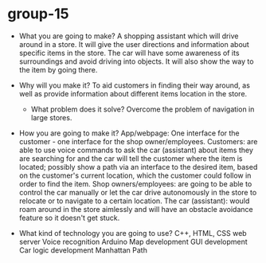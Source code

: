 # group-15 

  - What you are going to make?
    A shopping assistant which will drive around in a store. It will give the user directions and information about specific items in the store. The car
    will have some awareness of its surroundings and avoid driving into objects. It will also show the way to the item by going there.

  - Why will you make it?
    To aid customers in finding their way around, as well as provide information about different items location in the store.  
    
    - What problem does it solve?
    Overcome the problem of navigation in large stores. 


  - How you are going to make it?
  App/webpage: One interface for the customer - one interface for the shop owner/employees. Customers: are able to use voice commands to ask the car (assistant) about items they are searching for and the car will tell the customer where the item is located; possibly show a path via an interface to the desired item, based on the customer's current location, which the customer could follow in order to find the item. Shop owners/employees: are going to be able to control the car manually or let the car drive autonomously in the store to relocate or to navigate to a certain location. The car (assistant): would roam around in the store aimlessly and will have an obstacle avoidance feature so it doesn't get stuck.    
  
  - What kind of technology you are going to use?
    C++, HTML, CSS
    web server 
    Voice recognition
    Arduino
    Map development
    GUI development 
    Car logic development
    Manhattan Path



